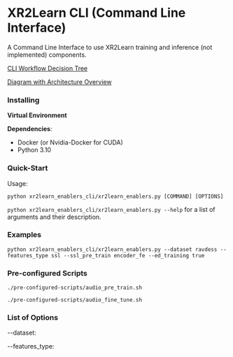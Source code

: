# XR2Learn CLI (Command Line Interface)

A Command Line Interface to use XR2Learn training and inference (not implemented) components.

[CLI Workflow Decision Tree](https://drive.google.com/file/d/1a7m6omAY7VN22QZNpegj_fL_hcf_NEzq/view?usp=sharing)

[Diagram with Architecture Overview](https://drive.google.com/file/d/1k3yLi9Y8tasFMJFNxIwKY-nRJzPdKPLw/view?usp=sharing)

### Installing

**Virtual Environment**

**Dependencies**:

- Docker (or Nvidia-Docker for CUDA)
- Python 3.10

### Quick-Start

Usage: 

`python xr2learn_enablers_cli/xr2learn_enablers.py [COMMAND] [OPTIONS]`

`python xr2learn_enablers_cli/xr2learn_enablers.py --help` for a list of arguments and their description.

### Examples
`python xr2learn_enablers_cli/xr2learn_enablers.py --dataset ravdess --features_type ssl --ssl_pre_train encoder_fe --ed_training true`

### Pre-configured Scripts
`./pre-configured-scripts/audio_pre_train.sh`

`./pre-configured-scripts/audio_fine_tune.sh`

### List of Options
--dataset: 

--features_type: 